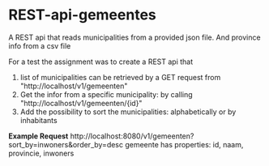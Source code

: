 # REST-api-gemeentes
A REST api that reads municipalities from a provided json file. And province info from a csv file

For a test the assignment was to create a REST api that
1) list of municipalities can be retrieved by a GET request from "http://localhost/v1/gemeenten"
2) Get the infor from a specific municipality: by calling "http://localhost/v1/gemeenten/{id}"
3) Add the possibility to sort the municipalities: alphabetically or by inhabitants

**Example Request**
http://localhost:8080/v1/gemeenten?sort_by=inwoners&order_by=desc
gemeente has properties: id, naam, provincie, inwoners
